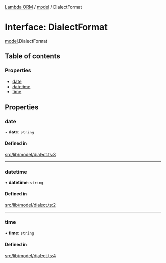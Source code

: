 [Lambda ORM](../README.md) / [model](../modules/model.md) / DialectFormat

# Interface: DialectFormat

[model](../modules/model.md).DialectFormat

## Table of contents

### Properties

- [date](model.DialectFormat.md#date)
- [datetime](model.DialectFormat.md#datetime)
- [time](model.DialectFormat.md#time)

## Properties

### date

• **date**: `string`

#### Defined in

[src/lib/model/dialect.ts:3](https://github.com/FlavioLionelRita/lambdaorm/blob/baac5cd/src/lib/model/dialect.ts#L3)

___

### datetime

• **datetime**: `string`

#### Defined in

[src/lib/model/dialect.ts:2](https://github.com/FlavioLionelRita/lambdaorm/blob/baac5cd/src/lib/model/dialect.ts#L2)

___

### time

• **time**: `string`

#### Defined in

[src/lib/model/dialect.ts:4](https://github.com/FlavioLionelRita/lambdaorm/blob/baac5cd/src/lib/model/dialect.ts#L4)
